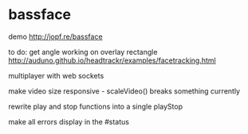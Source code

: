 # bassface
demo http://jopf.re/bassface

to do:
get angle working on overlay rectangle http://auduno.github.io/headtrackr/examples/facetracking.html

multiplayer with web sockets

make video size responsive - scaleVideo() breaks something currently

rewrite play and stop functions into a single playStop

make all errors display in the #status